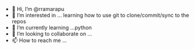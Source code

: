 - 👋 Hi, I’m @rramarapu
- 👀 I’m interested in ... learning how to use git to clone/commit/sync to the repos
- 🌱 I’m currently learning ...python 
- 💞️ I’m looking to collaborate on ...
- 📫 How to reach me ...

<!---
rramarapu/rramarapu is a ✨ special ✨ repository because its `README.md` (this file) appears on your GitHub profile.
You can click the Preview link to take a look at your changes.
--->
